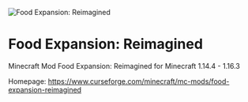![](https://i.imgur.com/hei1zXn.png "Food Expansion: Reimagined")

# Food Expansion: Reimagined
Minecraft Mod Food Expansion: Reimagined for Minecraft 1.14.4 - 1.16.3

Homepage: https://www.curseforge.com/minecraft/mc-mods/food-expansion-reimagined